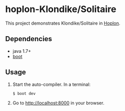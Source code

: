 # hoplon-Klondike/Solitaire

This project demonstrates Klondike/Solitaire in [Hoplon][2].


## Dependencies

- java 1.7+
- [boot][1]

## Usage

1. Start the auto-compiler. In a terminal:

    ```bash
    $ boot dev
    ```

2. Go to [http://localhost:8000][3] in your browser.

[1]: https://boot-clj.com
[2]: https://hoplon.io
[3]: http://localhost:3000

